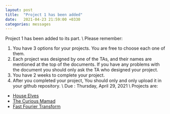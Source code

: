 ```yaml
---
layout: post
title:  "Project 1 has been added"
date:   2021-04-23 21:59:00 +0330
categories: messages
---
```


Project 1 has been added to its part.
\\
Please remember:
1. You have 3 options for your projects. You are free to choose each one of them.
2. Each project was designed by one of the TAs, and their names are mentioned at the top of the documents. If you have any problems with the document you should only ask the TA who designed your project.
3. You have 2 weeks to complete your project.
4. After you completed your project, You should only and only upload it in your github repository.
\\
Due : Thursday, April 29, 2021
\\
Projects are:
- [House Elves](https://kntu-ce.github.io/PG_AD/documents/AD_3992_P1_AS.pdf)
- [The Curious Mamad](https://kntu-ce.github.io/PG_AD/documents/AD_3992_P1_SSH.pdf)
- [Fast Fourier Transform ](https://kntu-ce.github.io/PG_AD/documents/AD_3992_P1_ASH.pdf)